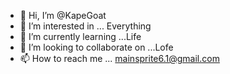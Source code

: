 - 👋 Hi, I’m @KapeGoat
- 👀 I’m interested in ... Everything
- 🌱 I’m currently learning ...Life
- 💞️ I’m looking to collaborate on ...Lofe
- 📫 How to reach me ... mainsprite6.1@gmail.com

<!---
KapeGoat/KapeGoat is a ✨ special ✨ repository because its `README.md` (this file) appears on your GitHub profile.
You can click the Preview link to take a look at your changes.
--->
